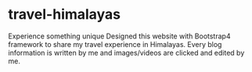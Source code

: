 # travel-himalayas
Experience something unique
Designed this website with Bootstrap4 framework to share my travel experience in Himalayas.
Every blog information is written by me and images/videos are clicked and edited by me.
